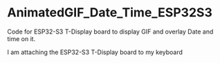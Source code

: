 # AnimatedGIF_Date_Time_ESP32S3
Code for ESP32-S3 T-Display board to display GIF and overlay Date and time on it. 

I am attaching the ESP32-S3 T-Display board to my keyboard  
